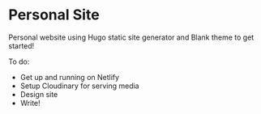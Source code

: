 # Personal Site

Personal website using Hugo static site generator and Blank theme to get started!

To do:

* Get up and running on Netlify
* Setup Cloudinary for serving media
* Design site
* Write!
